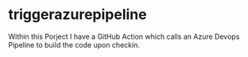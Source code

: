 # triggerazurepipeline


Within this Porject I have a GitHub Action which calls an Azure Devops Pipeline to build the code upon checkin.

